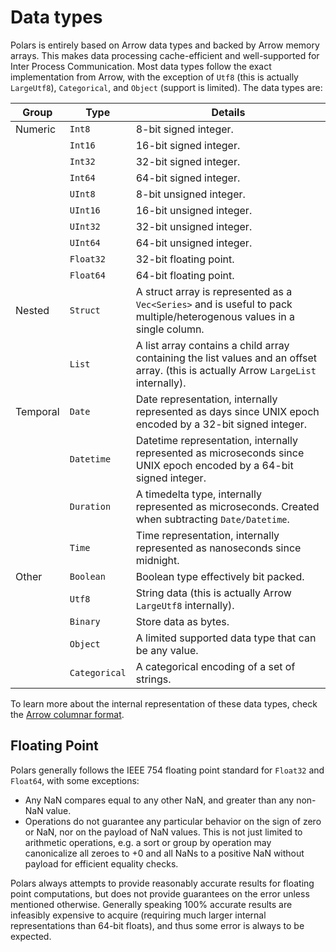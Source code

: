 # Data types

Polars is entirely based on Arrow data types and backed by Arrow memory arrays. This makes data processing
cache-efficient and well-supported for Inter Process Communication. Most data types follow the exact implementation
from Arrow, with the exception of `Utf8` (this is actually `LargeUtf8`), `Categorical`, and `Object` (support is limited). The data types are:

| Group    | Type          | Details                                                                                                                                |
| -------- | ------------- | -------------------------------------------------------------------------------------------------------------------------------------- |
| Numeric  | `Int8`        | 8-bit signed integer.                                                                                                                  |
|          | `Int16`       | 16-bit signed integer.                                                                                                                 |
|          | `Int32`       | 32-bit signed integer.                                                                                                                 |
|          | `Int64`       | 64-bit signed integer.                                                                                                                 |
|          | `UInt8`       | 8-bit unsigned integer.                                                                                                                |
|          | `UInt16`      | 16-bit unsigned integer.                                                                                                               |
|          | `UInt32`      | 32-bit unsigned integer.                                                                                                               |
|          | `UInt64`      | 64-bit unsigned integer.                                                                                                               |
|          | `Float32`     | 32-bit floating point.                                                                                                                 |
|          | `Float64`     | 64-bit floating point.                                                                                                                 |
| Nested   | `Struct`      | A struct array is represented as a `Vec<Series>` and is useful to pack multiple/heterogenous values in a single column.                |
|          | `List`        | A list array contains a child array containing the list values and an offset array. (this is actually Arrow `LargeList` internally). |
| Temporal | `Date`        | Date representation, internally represented as days since UNIX epoch encoded by a 32-bit signed integer.                               |
|          | `Datetime`    | Datetime representation, internally represented as microseconds since UNIX epoch encoded by a 64-bit signed integer.                   |
|          | `Duration`    | A timedelta type, internally represented as microseconds. Created when subtracting `Date/Datetime`.                                    |
|          | `Time`        | Time representation, internally represented as nanoseconds since midnight.                                                             |
| Other    | `Boolean`     | Boolean type effectively bit packed.                                                                                                   |
|          | `Utf8`        | String data (this is actually Arrow `LargeUtf8` internally).                                                                         |
|          | `Binary`      | Store data as bytes.                                                                                                                   |
|          | `Object`      | A limited supported data type that can be any value.                                                                                   |
|          | `Categorical` | A categorical encoding of a set of strings.                                                                                            |

To learn more about the internal representation of these data types, check the [Arrow columnar format](https://arrow.apache.org/docs/format/Columnar.html).

## Floating Point

Polars generally follows the IEEE 754 floating point standard for `Float32` and `Float64`, with some exceptions:

- Any NaN compares equal to any other NaN, and greater than any non-NaN value.
- Operations do not guarantee any particular behavior on the sign of zero or NaN,
  nor on the payload of NaN values. This is not just limited to arithmetic operations,
  e.g. a sort or group by operation may canonicalize all zeroes to +0 and all NaNs
  to a positive NaN without payload for efficient equality checks.

Polars always attempts to provide reasonably accurate results for floating point computations, but does not provide guarantees
on the error unless mentioned otherwise. Generally speaking 100% accurate results are infeasibly expensive to acquire (requiring
much larger internal representations than 64-bit floats), and thus some error is always to be expected.
